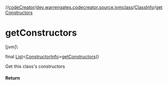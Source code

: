 //[codeCreator](../../../index.md)/[dev.warrengates.codecreator.source.jvmclass](../index.md)/[ClassInfo](index.md)/[getConstructors](get-constructors.md)

# getConstructors

[jvm]\

final [List](https://docs.oracle.com/javase/8/docs/api/java/util/List.html)&lt;[ConstructorInfo](../-constructor-info/index.md)&gt;[getConstructors](get-constructors.md)()

Get this class's constructors

#### Return
